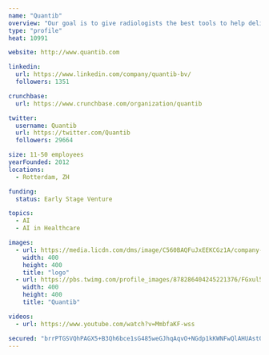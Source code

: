 ```yaml
---
name: "Quantib"
overview: "Our goal is to give radiologists the best tools to help deliver fast, objective, accurate and insightful reports."
type: "profile"
heat: 10991

website: http://www.quantib.com

linkedin:
  url: https://www.linkedin.com/company/quantib-bv/
  followers: 1351

crunchbase:
  url: https://www.crunchbase.com/organization/quantib

twitter:
  username: Quantib
  url: https://twitter.com/Quantib
  followers: 29664

size: 11-50 employees
yearFounded: 2012
locations:
  - Rotterdam, ZH

funding:
  status: Early Stage Venture

topics:
  - AI
  - AI in Healthcare

images:
  - url: https://media.licdn.com/dms/image/C560BAQFuJxEEKCGz1A/company-logo_400_400/0?e=1582761600&v=beta&t=o12rvXmzt65Z8bzYz_l-_YjEvp6NCQxKNNRQH2yj_lU
    width: 400
    height: 400
    title: "logo"
  - url: https://pbs.twimg.com/profile_images/878286404245221376/FGxul5AM_400x400.jpg
    width: 400
    height: 400
    title: "Quantib"

videos:
  - url: https://www.youtube.com/watch?v=MmbfaKF-wss

secured: "brrPTGSVQhPAGX5+B3Qh6bce1sG485weGJhqAqvO+NGdp1kKWNFwQlAHUAst0m/hfN1uYmYxcvglIQ/Y1ina/0CR2gE+fo7XGWjLK9KuFzEK6Lg69c0udu05zsSpYioaMQYUsrJQP5jUvIJTVNC/8b/zhPfMjpV9OyxNKAKacjq6t5KW8n/aDpuyxJ7bqpMgyfm/DZiGF17TAmCjquzbunG1pOZTyjxUvTneHRizOUnN4Pi8TF12sn1iBJeiI0zTkcMWzxMtwQJxxKisOh/GCg==;9ObNF/ePsRKTh+iAfGVzDg=="
---
```


